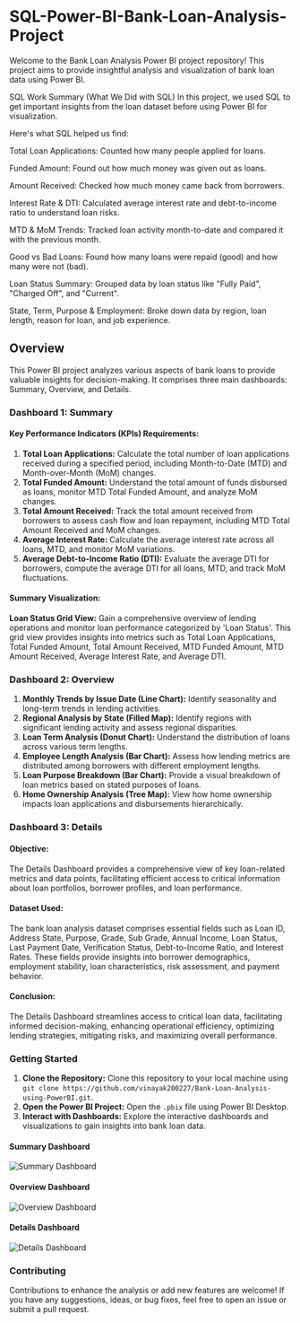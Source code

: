 # SQL-Power-BI-Bank-Loan-Analysis-Project


Welcome to the Bank Loan Analysis Power BI project repository! This project aims to provide insightful analysis and visualization of bank loan data using Power BI.

 SQL Work Summary (What We Did with SQL)
In this project, we used SQL to get important insights from the loan dataset before using Power BI for visualization.

 Here's what SQL helped us find:

Total Loan Applications: Counted how many people applied for loans.

Funded Amount: Found out how much money was given out as loans.

Amount Received: Checked how much money came back from borrowers.

Interest Rate & DTI: Calculated average interest rate and debt-to-income ratio to understand loan risks.

MTD & MoM Trends: Tracked loan activity month-to-date and compared it with the previous month.

Good vs Bad Loans: Found how many loans were repaid (good) and how many were not (bad).

Loan Status Summary: Grouped data by loan status like "Fully Paid", "Charged Off", and "Current".

State, Term, Purpose & Employment: Broke down data by region, loan length, reason for loan, and job experience.

## Overview

This Power BI project analyzes various aspects of bank loans to provide valuable insights for decision-making. It comprises three main dashboards: Summary, Overview, and Details.

### Dashboard 1: Summary

#### Key Performance Indicators (KPIs) Requirements:

1. **Total Loan Applications:** Calculate the total number of loan applications received during a specified period, including Month-to-Date (MTD) and Month-over-Month (MoM) changes.
2. **Total Funded Amount:** Understand the total amount of funds disbursed as loans, monitor MTD Total Funded Amount, and analyze MoM changes.
3. **Total Amount Received:** Track the total amount received from borrowers to assess cash flow and loan repayment, including MTD Total Amount Received and MoM changes.
4. **Average Interest Rate:** Calculate the average interest rate across all loans, MTD, and monitor MoM variations.
5. **Average Debt-to-Income Ratio (DTI):** Evaluate the average DTI for borrowers, compute the average DTI for all loans, MTD, and track MoM fluctuations.

#### Summary Visualization:

**Loan Status Grid View:** Gain a comprehensive overview of lending operations and monitor loan performance categorized by 'Loan Status'. This grid view provides insights into metrics such as Total Loan Applications, Total Funded Amount, Total Amount Received, MTD Funded Amount, MTD Amount Received, Average Interest Rate, and Average DTI.

### Dashboard 2: Overview

1. **Monthly Trends by Issue Date (Line Chart):** Identify seasonality and long-term trends in lending activities.
2. **Regional Analysis by State (Filled Map):** Identify regions with significant lending activity and assess regional disparities.
3. **Loan Term Analysis (Donut Chart):** Understand the distribution of loans across various term lengths.
4. **Employee Length Analysis (Bar Chart):** Assess how lending metrics are distributed among borrowers with different employment lengths.
5. **Loan Purpose Breakdown (Bar Chart):** Provide a visual breakdown of loan metrics based on stated purposes of loans.
6. **Home Ownership Analysis (Tree Map):** View how home ownership impacts loan applications and disbursements hierarchically.

### Dashboard 3: Details

#### Objective:

The Details Dashboard provides a comprehensive view of key loan-related metrics and data points, facilitating efficient access to critical information about loan portfolios, borrower profiles, and loan performance.

#### Dataset Used:

The bank loan analysis dataset comprises essential fields such as Loan ID, Address State, Purpose, Grade, Sub Grade, Annual Income, Loan Status, Last Payment Date, Verification Status, Debt-to-Income Ratio, and Interest Rates. These fields provide insights into borrower demographics, employment stability, loan characteristics, risk assessment, and payment behavior.

#### Conclusion:

The Details Dashboard streamlines access to critical loan data, facilitating informed decision-making, enhancing operational efficiency, optimizing lending strategies, mitigating risks, and maximizing overall performance.

### Getting Started

1. **Clone the Repository:** Clone this repository to your local machine using `git clone https://github.com/vinayak200227/Bank-Loan-Analysis-using-PowerBI.git`.
2. **Open the Power BI Project:** Open the `.pbix` file using Power BI Desktop.
3. **Interact with Dashboards:** Explore the interactive dashboards and visualizations to gain insights into bank loan data.



#### Summary Dashboard
![Summary Dashboard]([/Output/Summary.png](https://github.com/omkishorchavan/SQL-Power-BI-Bank-Loan-Analysis-Project/blob/main/Summary))

#### Overview Dashboard
![Overview Dashboard]([/Output/Overview.png](https://github.com/omkishorchavan/SQL-Power-BI-Bank-Loan-Analysis-Project/blob/main/Overview))

#### Details Dashboard
![Details Dashboard]([/Output/Details.png](https://github.com/omkishorchavan/SQL-Power-BI-Bank-Loan-Analysis-Project/blob/main/Details))

### Contributing

Contributions to enhance the analysis or add new features are welcome! If you have any suggestions, ideas, or bug fixes, feel free to open an issue or submit a pull request.
